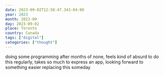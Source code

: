 ```yaml
---
date: 2023-09-02T12:58:47.343-04:00
year: 2023
month: 2023-09
day: 2023-09-02
place: Toronto
country: Canada
tags: ["digital"]
categories: ["thought"]
---
```

doing some programming after months of none, feels kind of absurd to do this regularly, takes so much to express an app, looking forward to something easier replacing this someday

